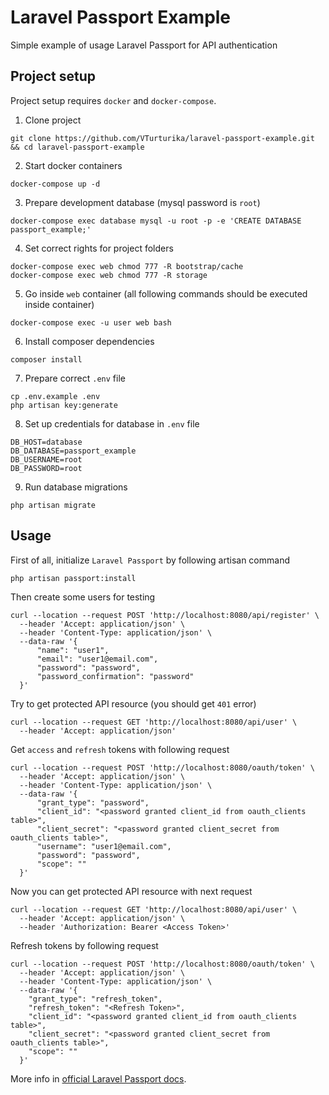 # Laravel Passport Example

Simple example of usage Laravel Passport for API authentication

## Project setup

Project setup requires `docker` and `docker-compose`.

1. Clone project
```shell script
git clone https://github.com/VTurturika/laravel-passport-example.git && cd laravel-passport-example
```

2. Start docker containers
```shell script
docker-compose up -d
```

3. Prepare development database (mysql password is `root`)
```shell script
docker-compose exec database mysql -u root -p -e 'CREATE DATABASE passport_example;'
```

4. Set correct rights for project folders
```shell script
docker-compose exec web chmod 777 -R bootstrap/cache
docker-compose exec web chmod 777 -R storage
```

5. Go inside `web` container (all following commands should be executed inside container)
```shell script
docker-compose exec -u user web bash
```

6. Install composer dependencies
```shell script
composer install
```

7. Prepare correct `.env` file
```shell script
cp .env.example .env
php artisan key:generate
```

8. Set up credentials for database in `.env` file
```shell script
DB_HOST=database
DB_DATABASE=passport_example
DB_USERNAME=root
DB_PASSWORD=root
```

9. Run database migrations
```shell script
php artisan migrate
```

## Usage

First of all, initialize  `Laravel Passport` by following artisan command
```shell script
php artisan passport:install
```

Then create some users for testing
```shell script
curl --location --request POST 'http://localhost:8080/api/register' \
  --header 'Accept: application/json' \
  --header 'Content-Type: application/json' \
  --data-raw '{
      "name": "user1",
      "email": "user1@email.com",
      "password": "password",
      "password_confirmation": "password"
  }'
```

Try to get protected API resource (you should get `401` error)
```shell script
curl --location --request GET 'http://localhost:8080/api/user' \
  --header 'Accept: application/json'
```

Get `access` and `refresh` tokens with following request
```shell script
curl --location --request POST 'http://localhost:8080/oauth/token' \
  --header 'Accept: application/json' \
  --header 'Content-Type: application/json' \
  --data-raw '{
      "grant_type": "password",
      "client_id": "<password granted client_id from oauth_clients table>",
      "client_secret": "<password granted client_secret from oauth_clients table>",
      "username": "user1@email.com",
      "password": "password",
      "scope": ""
  }'
```

Now you can get protected API resource with next request
```shell script
curl --location --request GET 'http://localhost:8080/api/user' \
  --header 'Accept: application/json' \
  --header 'Authorization: Bearer <Access Token>'
```

Refresh tokens by following request
```shell script
curl --location --request POST 'http://localhost:8080/oauth/token' \
  --header 'Accept: application/json' \
  --header 'Content-Type: application/json' \
  --data-raw '{
    "grant_type": "refresh_token",
    "refresh_token": "<Refresh Token>",
    "client_id": "<password granted client_id from oauth_clients table>",
    "client_secret": "<password granted client_secret from oauth_clients table>",
    "scope": ""
  }'
```

More info in [official Laravel Passport docs](https://laravel.com/docs/6.x/passport).
